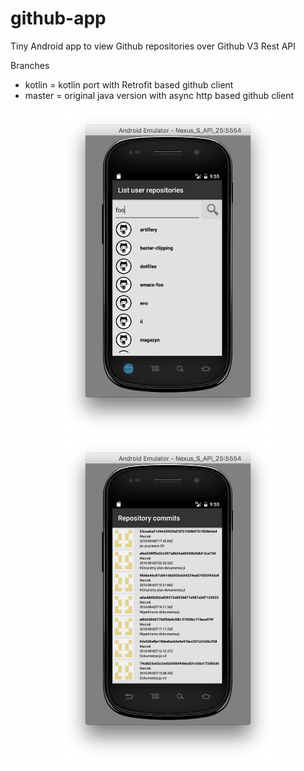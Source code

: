 # github-app
Tiny Android app to view Github repositories over Github V3 Rest API

Branches
* kotlin = kotlin port with Retrofit based github client
* master = original java version with async http based github client

<p align="center">
  <img src="images/Capture2.png" width="350"/>
  <img src="images/Capture1.png" width="350"/>
</p>
